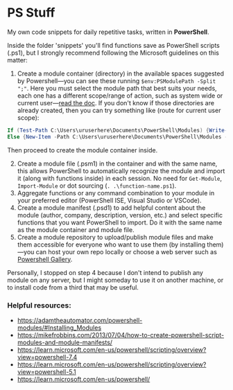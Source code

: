 # PS Stuff
My own code snippets for daily repetitive tasks, written in **PowerShell**.

Inside the folder 'snippets' you'll find functions save as PowerShell scripts (.ps1), but I strongly recommend following the Microsoft guidelines on this matter:
1. Create a module container (directory) in the available spaces suggested by Powershell—you can see these running `$env:PSModulePath -Split ";"`. Here you must select the module path that best suits your needs, each one has a different scope/range of action, such as system wide or current user—[read the doc](https://learn.microsoft.com/en-us/powershell/module/microsoft.powershell.core/about/about_psmodulepath?view=powershell-7.4).
If you don't know if those directories are already created, then you can try something like (route for current user scope):
```powershell
If (Test-Path C:\Users\uruserhere\Documents\PowerShell\Modules) {Write-Host "all good"}
Else {New-Item -Path C:\Users\uruserhere\Documents\PowerShell\Modules -ItemType Directory}
```
Then proceed to create the module container inside.
  
2. Create a module file (.psm1) in the container and with the same name, this allows PowerShell to automatically recognize the module and import it (along with functions inside) in each session. No need for `Get-Module`, `Import-Module` or dot sourcing (`. .\function-name.ps1`).
3. Aggregate functions or any command combination to your module in your preferred editor (PowerShell ISE, Visual Studio or VSCode).
4. Create a module manifest (.psd1) to add helpful content about the module (author, company, description, version, etc.) and select specific functions that you want PowerShell to import. Do it with the same name as the module container and module file.
5. Create a module repository to upload/publish module files and make them accessible for everyone who want to use them (by installing them)—you can host your own repo locally or choose a web server such as [Powershell Gallery](https://www.powershellgallery.com/).

Personally, I stopped on step 4 because I don't intend to publish any module on any server, but I might someday to use it on another machine, or to install code from a third that may be useful.

### Helpful resources:
- https://adamtheautomator.com/powershell-modules/#Installing_Modules
- https://mikefrobbins.com/2013/07/04/how-to-create-powershell-script-modules-and-module-manifests/
- https://learn.microsoft.com/en-us/powershell/scripting/overview?view=powershell-7.4
- https://learn.microsoft.com/en-us/powershell/scripting/overview?view=powershell-5.1
- https://learn.microsoft.com/en-us/powershell/
